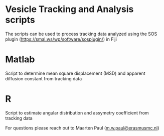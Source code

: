# Vesicle Tracking and Analysis scripts
The scripts can be used to process tracking data analyzed using the SOS plugin (https://smal.ws/wp/software/sosplugin/) in Fiji

# Matlab
Script to determine mean square displacement (MSD) and apparent diffusion constant from tracking data

# R
Script to estimate angular distribution and assymetry coefficient from tracking data

For questions please reach out to Maarten Paul (m.w.paul@erasmusmc.nl)
